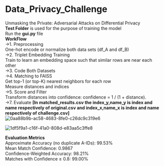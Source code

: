 # Data_Privacy_Challenge
Unmasking the Private: Adversarial Attacks on Differential Privacy<br>
**Test Folder** is used for the purpose of training the model<br>
Run the **gui.py** file<br>
**WorkFlow**<br>
->1. Preprocessing<br>
One-hot encode or normalize both data sets (df_A and df_B)<br>
->2. Triplet Embedding Training<br>
Train to learn an embedding space such that similar rows are near each other<br>
->3. Code Both Datasets<br>
->4. Matching to FAISS<br>
Get top-1 (or top-K) nearest neighbors for each row<br>
Measure distances and indices<br>
->5. Score and Filter<br>
Transform distances into confidence: confidence = 1 / (1 + distance).<br>
->7. Evaluate **[In matched_results.csv the index_y,name_y is index and name respectively of original.csv and index_x,name_x is index and name respectively of challenge.csv]**
<br>
![0aa88b9b-ac58-4683-8fe0-c26dc9c319e6](https://github.com/user-attachments/assets/0fd4099e-4877-4170-bcd0-f8df5328fe37)

![1df5f9a1-c16f-41a0-808d-e83aa5c3ffe8](https://github.com/user-attachments/assets/908a3eb4-dcf9-47b6-9b01-4fcdef46571d)

**Evaluation Metrics**<br>
Approximate Accuracy (no duplicate A-IDs): 99.53%<br>
Mean Match Confidence: 0.9867<br>
Confidence-Weighted Accuracy: 98.21%<br>
Matches with Confidence ≥ 0.8: 99.00%<br>
